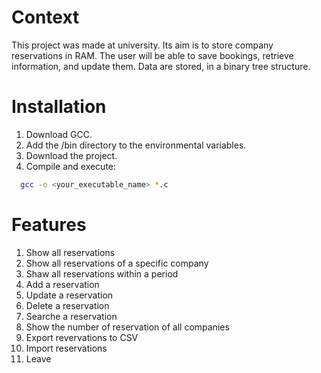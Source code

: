# Context
This project was made at university. Its aim is to store company reservations in RAM.
The user will be able to save bookings, retrieve information, and update them.
Data are stored, in a binary tree structure.

# Installation
1. Download GCC.
2. Add the /bin directory to the environmental variables.
3. Download the project.
4. Compile and execute:
```bash
  gcc -o <your_executable_name> *.c
```

# Features
1. Show all reservations
2. Show all reservations of a specific company
3. Shaw all reservations within a period
4. Add a reservation
5. Update a reservation
6. Delete a reservation
7. Searche a reservation
8. Show the number of reservation of all companies
9. Export revervations to CSV
10. Import reservations
11. Leave
